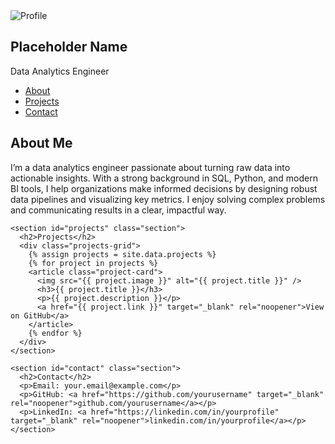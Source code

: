 <html lang="en">
<head>
  <meta charset="UTF-8" />
  <meta name="viewport" content="width=device-width, initial-scale=1" />
  <title>Data Analytics Engineer Portfolio</title>
  <link rel="stylesheet" href="assets/css/style.css" />
  <link href="https://fonts.googleapis.com/css2?family=Inter:wght@400;600&display=swap" rel="stylesheet" />
</head>
<body>

<div class="layout">

  <!-- Sidebar -->
  <aside class="sidebar">
    <img src="images/placeholder.jpg" alt="Profile" class="profile-pic" />
    <h1>Placeholder Name</h1>
    <p class="title">Data Analytics Engineer</p>
    <nav>
      <ul class="nav-links">
        <li><a href="#about">About</a></li>
        <li><a href="#projects">Projects</a></li>
        <li><a href="#contact">Contact</a></li>
      </ul>
    </nav>
  </aside>

  <!-- Main Content -->
  <main class="main-content">
    <section id="about" class="section">
      <h2>About Me</h2>
      <p>
        I’m a data analytics engineer passionate about turning raw data into actionable insights.
        With a strong background in SQL, Python, and modern BI tools, I help organizations make
        informed decisions by designing robust data pipelines and visualizing key metrics.
        I enjoy solving complex problems and communicating results in a clear, impactful way.
      </p>
    </section>

    <section id="projects" class="section">
      <h2>Projects</h2>
      <div class="projects-grid">
        {% assign projects = site.data.projects %}
        {% for project in projects %}
        <article class="project-card">
          <img src="{{ project.image }}" alt="{{ project.title }}" />
          <h3>{{ project.title }}</h3>
          <p>{{ project.description }}</p>
          <a href="{{ project.link }}" target="_blank" rel="noopener">View on GitHub</a>
        </article>
        {% endfor %}
      </div>
    </section>

    <section id="contact" class="section">
      <h2>Contact</h2>
      <p>Email: your.email@example.com</p>
      <p>GitHub: <a href="https://github.com/yourusername" target="_blank" rel="noopener">github.com/yourusername</a></p>
      <p>LinkedIn: <a href="https://linkedin.com/in/yourprofile" target="_blank" rel="noopener">linkedin.com/in/yourprofile</a></p>
    </section>
  </main>

</div>

</body>
</html>
